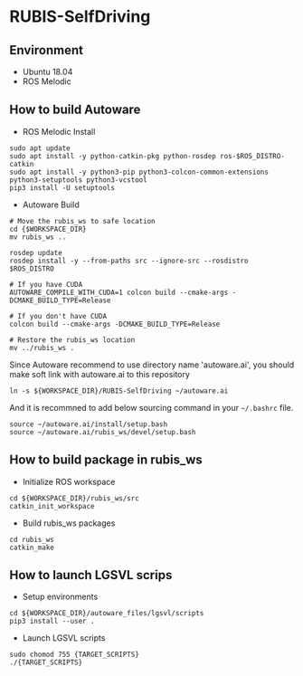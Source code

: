 # RUBIS-SelfDriving

## Environment

- Ubuntu 18.04
- ROS Melodic

## How to build Autoware

* ROS Melodic Install
```
sudo apt update
sudo apt install -y python-catkin-pkg python-rosdep ros-$ROS_DISTRO-catkin
sudo apt install -y python3-pip python3-colcon-common-extensions python3-setuptools python3-vcstool
pip3 install -U setuptools
```

* Autoware Build
```
# Move the rubis_ws to safe location
cd {$WORKSPACE_DIR}
mv rubis_ws ..

rosdep update
rosdep install -y --from-paths src --ignore-src --rosdistro $ROS_DISTRO

# If you have CUDA
AUTOWARE_COMPILE_WITH_CUDA=1 colcon build --cmake-args -DCMAKE_BUILD_TYPE=Release

# If you don't have CUDA
colcon build --cmake-args -DCMAKE_BUILD_TYPE=Release

# Restore the rubis_ws location
mv ../rubis_ws .

```

Since Autoware recommend to use directory name 'autoware.ai', you should make soft link with autoware.ai to this repository
```
ln -s ${WORKSPACE_DIR}/RUBIS-SelfDriving ~/autoware.ai
```

And it is recommned to add below sourcing command in your `~/.bashrc` file.
```
source ~/autoware.ai/install/setup.bash
source ~/autoware.ai/rubis_ws/devel/setup.bash
```

## How to build package in rubis_ws

* Initialize ROS workspace
```
cd ${WORKSPACE_DIR}/rubis_ws/src
catkin_init_workspace
```

* Build rubis_ws packages
```
cd rubis_ws
catkin_make
```

## How to launch LGSVL scrips
* Setup environments
```
cd ${WORKSPACE_DIR}/autoware_files/lgsvl/scripts
pip3 install --user .
```

* Launch LGSVL scripts
```
sudo chomod 755 {TARGET_SCRIPTS}
./{TARGET_SCRIPTS}
```

